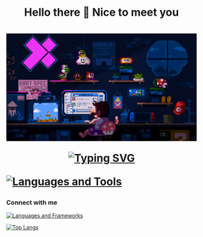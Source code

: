 <p align="center">
  <h1 align="center">Hello there 👋 Nice to meet you <h1>
</p>

 <div align="center" width="50">
  <img align="center" alt="GIF" src="/mario.gif" />
</div>
 <p align="center">
 <a href="https://git.io/typing-svg"><img src="https://readme-typing-svg.herokuapp.com?font=Fira+Code&pause=1000&center=true&vCenter=true&color=6622cc&size=30&width=1000&height=100&lines=Welcome+to+My+Workspace;I'm+a+something+Engineer+and+other+things+Developer" alt="Typing SVG" /></a>
</p>

<!--
**HenryJaiyeoba/HenryJaiyeoba** is a ✨ _special_ ✨ repository because its `README.md` (this file) appears on your GitHub profile.

Here are some ideas to get you started:

- 🔭 I’m currently working on ...
- 🌱 I’m currently learning ...
- 👯 I’m looking to collaborate on ...
- 🤔 I’m looking for help with ...
- 💬 Ask me about ...
- 📫 How to reach me: ...
- 😄 Pronouns: ...
- ⚡ Fun fact: ...
-->
[![Languages and Tools](https://skillicons.dev/icons?i=py,matlab,c,cpp,ros,lua,dart,tensorflow,pytorch,nodejs,ts,react,nextjs,flask,flutter,redux,html,css,postgres,git,github,bootstrap,tailwind,webpack,vscode,neovim)](https://skillicons.dev)

### Connect with me     
[![Languages and Frameworks](https://skillicons.dev/icons?i=linkedin)](https://www.linkedin.com/in/henry-jaiyeoba/) 

<!-- ![Amanuel's GitHub stats](https://github-readme-stats.vercel.app/api?username=amexabee&show_icons=true&bg_color=00000000) -->
    
[![Top Langs](https://github-readme-stats.vercel.app/api/top-langs/?username=henryjaiyeoba&theme=dark&layout=compact)](https://github.com/henryjaiyeoba/github-readme-stats)
